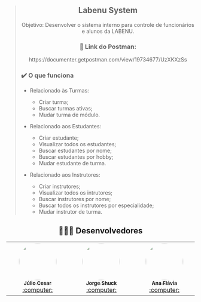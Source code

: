 > ## <div align="center"> Labenu System
> <div align="center">Objetivo: Desenvolver o sistema interno para controle de funcionários e alunos da LABENU.</div>
> 
> ### <div align="center">🔗 Link do Postman:
> <div align="center">https://documenter.getpostman.com/view/19734677/UzXKXzSs</div>
> 
> ### ✔️ O que funciona
> * Relacionado às Turmas:
>   
>   * Criar turma;
>   * Buscar turmas ativas;
>   * Mudar turma de módulo.
> * Relacionado aos Estudantes:
>   
>   * Criar estudante;
>   * Visualizar todos os estudantes;
>   * Buscar estudantes por nome;
>   * Buscar estudantes por hobby;
>   * Mudar estudante de turma.
> * Relacionado aos Instrutores:
>   
>   * Criar instrutores;
>   * Visualizar todos os intrutores;
>   * Buscar instrutores por nome;
>   * Buscar todos os instrutores por especialidade;
>   * Mudar instrutor de turma.
> 


  <div align="center">
  <h2 id="desenvolvedores">👷🏻‍♂ Desenvolvedores</h2>
<div align="center">
<table> 
<tr>
 
 <td align="center"><a href="https://github.com/baurus2"><img style="border-radius: 50%" src="https://avatars.githubusercontent.com/u/93069800?v=4" width="100px" alt=""/>
 <br />
 <sub><b>Júlio Cesar</b></sub></a> <a href="https://github.com/baurus2">:computer:</a></td>
  
   <td align="center"><a href="https://github.com/JorgeSchuck"><img style="border-radius: 50%" src="https://avatars.githubusercontent.com/u/93016574?v=4" width="100px" alt=""/>
 <br />
 <sub><b>Jorge Shuck</b></sub></a> <a href="https://github.com/JorgeSchuck">:computer:</a></td>
  
   <td align="center"><a href="https://github.com/anafgomez"><img style="border-radius: 50%" src="https://avatars.githubusercontent.com/u/92928197?v=4" width="100px" alt=""/>
 <br />
 <sub><b>Ana Flávia</b></sub></a> <a href="https://github.com/anafgomez">:computer:</a></td>
  

</tr>
</table>
</div>
